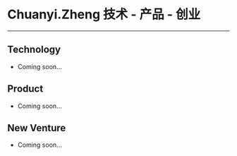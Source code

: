 Chuanyi.Zheng  技术 - 产品 - 创业
=======================================

-----------------------

Technology
-----------------------

+ Coming soon...


Product
-----------------------

+ Coming soon...


New Venture
------------------------

+ Coming soon...

<br>
<br>
<div id="disqus_thread"></div>
<script type="text/javascript">
    var disqus_shortname = 'chuanyi';
    (function() {
        var dsq = document.createElement('script'); dsq.type = 'text/javascript'; dsq.async = true;
        dsq.src = '//' + disqus_shortname + '.disqus.com/embed.js';
        (document.getElementsByTagName('head')[0] || document.getElementsByTagName('body')[0]).appendChild(dsq);
    })();
</script>


